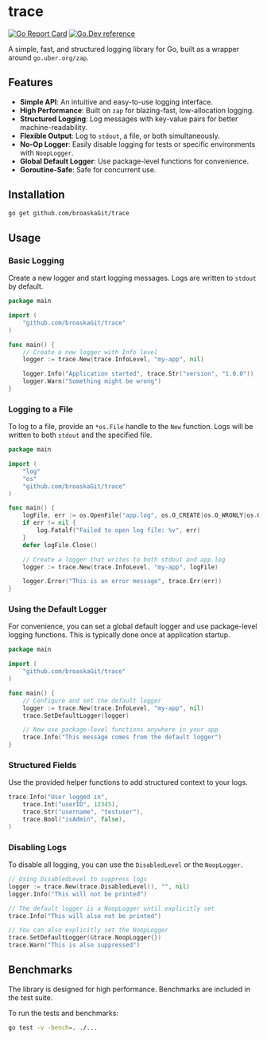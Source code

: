 # trace

[![Go Report Card](https://goreportcard.com/badge/github.com/broaskaGit/trace)](https://goreportcard.com/report/github.com/broaskaGit/trace)
[![Go.Dev reference](https://img.shields.io/badge/go.dev-reference-blue?logo=go&logoColor=white)](https://pkg.go.dev/github.com/broaskaGit/trace)

A simple, fast, and structured logging library for Go, built as a wrapper around `go.uber.org/zap`.

## Features

- **Simple API**: An intuitive and easy-to-use logging interface.
- **High Performance**: Built on `zap` for blazing-fast, low-allocation logging.
- **Structured Logging**: Log messages with key-value pairs for better machine-readability.
- **Flexible Output**: Log to `stdout`, a file, or both simultaneously.
- **No-Op Logger**: Easily disable logging for tests or specific environments with `NoopLogger`.
- **Global Default Logger**: Use package-level functions for convenience.
- **Goroutine-Safe**: Safe for concurrent use.

## Installation

```sh
go get github.com/broaskaGit/trace
```

## Usage

### Basic Logging

Create a new logger and start logging messages. Logs are written to `stdout` by default.

```go
package main

import (
    "github.com/broaskaGit/trace"
)

func main() {
    // Create a new logger with Info level
    logger := trace.New(trace.InfoLevel, "my-app", nil)

    logger.Info("Application started", trace.Str("version", "1.0.0"))
    logger.Warn("Something might be wrong")
}
```

### Logging to a File

To log to a file, provide an `*os.File` handle to the `New` function. Logs will be written to both `stdout` and the specified file.

```go
package main

import (
    "log"
    "os"
    "github.com/broaskaGit/trace"
)

func main() {
    logFile, err := os.OpenFile("app.log", os.O_CREATE|os.O_WRONLY|os.O_APPEND, 0666)
    if err != nil {
        log.Fatalf("Failed to open log file: %v", err)
    }
    defer logFile.Close()

    // Create a logger that writes to both stdout and app.log
    logger := trace.New(trace.InfoLevel, "my-app", logFile)

    logger.Error("This is an error message", trace.Err(err))
}
```

### Using the Default Logger

For convenience, you can set a global default logger and use package-level logging functions. This is typically done once at application startup.

```go
package main

import (
    "github.com/broaskaGit/trace"
)

func main() {
    // Configure and set the default logger
    logger := trace.New(trace.InfoLevel, "my-app", nil)
    trace.SetDefaultLogger(logger)

    // Now use package-level functions anywhere in your app
    trace.Info("This message comes from the default logger")
}
```

### Structured Fields

Use the provided helper functions to add structured context to your logs.

```go
trace.Info("User logged in",
    trace.Int("userID", 12345),
    trace.Str("username", "testuser"),
    trace.Bool("isAdmin", false),
)
```

### Disabling Logs

To disable all logging, you can use the `DisabledLevel` or the `NoopLogger`.

```go
// Using DisabledLevel to suppress logs
logger := trace.New(trace.DisabledLevel(), "", nil)
logger.Info("This will not be printed")

// The default logger is a NoopLogger until explicitly set
trace.Info("This will also not be printed")

// You can also explicitly set the NoopLogger
trace.SetDefaultLogger(&trace.NoopLogger{})
trace.Warn("This is also suppressed")
```

## Benchmarks

The library is designed for high performance. Benchmarks are included in the test suite.

To run the tests and benchmarks:
```sh
go test -v -bench=. ./...
```
